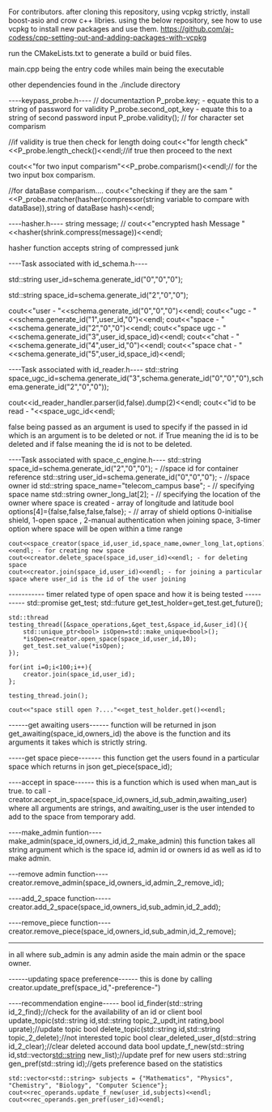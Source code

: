 For contributors.
after cloning this repository, using vcpkg strictly, install boost-asio and crow c++ libries.
using the below repository, see how to use vcpkg to install new packages and use them.
https://github.com/aj-codess/cpp-setting-out-and-adding-packages-with-vcpkg

run the CMakeLists.txt to generate a build or buid files.

main.cpp being the entry code whiles main being the executable

other dependencies found in the ./include directory




----keypass_probe.h----
// documentaztion
P_probe.key; -  equate this to a string of password for validity
P_probe.second_opt_key - equate  this to a string of second password input
P_probe.validity(); // for character set comparism

//if validity is true then check for length doing
cout<<"for length check"<<P_probe.length_check()<<endl;//if true then proceed to the next 

cout<<"for two input comparism"<<P_probe.comparism()<<endl;// for the two input box comparism.


//for dataBase comparism....
cout<<"checking if they are the sam "<<P_probe.matcher(hasher(compressor(string variable to compare with dataBase)),string of dataBase hash)<<endl;



----hasher.h----
string message;
// cout<<"encrypted hash Message "<<hasher(shrink.compress(message))<<endl;

hasher function accepts string of compressed junk



----Task associated with id_schema.h----

std::string user_id=schema.generate_id("0","0","0");

std::string space_id=schema.generate_id("2","0","0");

cout<<"user - "<<schema.generate_id("0","0","0")<<endl;
cout<<"ugc - "<<schema.generate_id("1",user_id,"0")<<endl;
cout<<"space - "<<schema.generate_id("2","0","0")<<endl;
cout<<"space ugc - "<<schema.generate_id("3",user_id,space_id)<<endl;
cout<<"chat - "<<schema.generate_id("4",user_id,"0")<<endl;
cout<<"space chat - "<<schema.generate_id("5",user_id,space_id)<<endl;


----Task associated with id_reader.h----
std::string space_ugc_id=schema.generate_id("3",schema.generate_id("0","0","0"),schema.generate_id("2","0","0"));

cout<<id_reader_handler.parser(id,false).dump(2)<<endl;
cout<<"id to be read  - "<<space_ugc_id<<endl;

false being passed as an argument is used to specify if the passed in id which is an argument is to be deleted or not.
if True meaning the id is to be deleted and if false meaning the id is not to be deleted.



----Task associated with space_c_engine.h----
    std::string space_id=schema.generate_id("2","0","0"); - //space id for container reference
    std::string user_id=schema.generate_id("0","0","0"); - //space owner id
    std::string space_name="telecom_campus base"; -  // specifying space name
    std::string owner_long_lat[2]; -             // specifying the location of the owner where space is created - array of longitude and latitude
    bool options[4]={false,false,false,false};  - // array of shield options 0-initialise shield, 1-open space , 2-manual authentication when joining space, 3-timer option where space will be open within a time range

    cout<<space_creator(space_id,user_id,space_name,owner_long_lat,options)<<endl; - for creating new space 
    cout<<creator.delete_space(space_id,user_id)<<endl; - for deleting space
    cout<<creator.join(space_id,user_id)<<endl; - for joining a particular space where user_id is the id of the user joining




----------- timer related type of open space and how it is being tested ----------
    std::promise<bool> get_test;
    std::future<bool> get_test_holder=get_test.get_future();

    std::thread testing_thread([&space_operations,&get_test,&space_id,&user_id](){
        std::unique_ptr<bool> isOpen=std::make_unique<bool>();
        *isOpen=creator.open_space(space_id,user_id,10);
        get_test.set_value(*isOpen);
    });

    for(int i=0;i<100;i++){
        creator.join(space_id,user_id);
    };

    testing_thread.join();

    cout<<"space still open ?...."<<get_test_holder.get()<<endl;



------get awaiting users------
function will be returned in json
get_awaiting(space_id,owners_id)
the above is the function and its arguments it takes which is strictly string.


-----get space piece-------
this function get the users found in a particular space which returns in json
get_piece(space_id);


----accept in space------
this is a function which is used when man_aut is true.
to call - creator.accept_in_space(space_id,owners_id,sub_admin,awaiting_user)
where all arguments are strings, and awaiting_user is the user intended to add to the space from temporary add.



----make_admin funtion----
make_admin(space_id,owners_id,id_2_make_admin)
this function takes all string argument which is the space id, admin id or owners id as well as id to make admin.


---remove admin function----
creator.remove_admin(space_id,owners_id,admin_2_remove_id);


----add_2_space function-----
creator.add_2_space(space_id,owners_id,sub_admin,id_2_add);


----remove_piece function----
creator.remove_piece(space_id,owners_id,sub_admin,id_2_remove);


---------
in all where sub_admin is any admin aside the main admin or the space owner.





------updating space preference------
this is done by calling
creator.update_pref(space_id,"-preference-")




----recommendation engine-----
  bool id_finder(std::string id_2_find);//check for the availability of an id or client
  bool update_topic(std::string id,std::string topic_2_updt,int rating,bool uprate);//update topic
  bool delete_topic(std::string id,std::string topic_2_delete);//not interested topic
  bool clear_deleted_user_d(std::string id_2_clear);//clear deleted accound data
  bool update_f_new(std::string id,std::vector<std::string> new_list);//update pref for new users
  std::string gen_pref(std::string id);//gets preference based on the statistics

    std::vector<std::string> subjects = {"Mathematics", "Physics", "Chemistry", "Biology", "Computer Science"};
    cout<<rec_operands.update_f_new(user_id,subjects)<<endl;
    cout<<rec_operands.gen_pref(user_id)<<endl;










    
